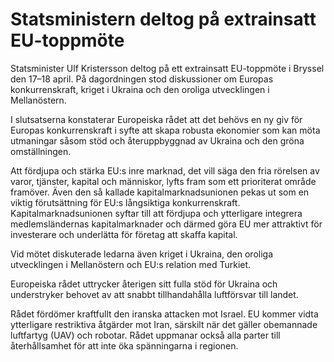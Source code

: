 # Statsministern deltog på extrainsatt EU-toppmöte

Statsminister Ulf Kristersson deltog på ett extrainsatt EU\-toppmöte i Bryssel den 17–18 april. På dagordningen stod diskussioner om Europas konkurrenskraft, kriget i Ukraina och den oroliga utvecklingen i Mellanöstern.


I slutsatserna konstaterar Europeiska rådet att det behövs en ny giv för Europas konkurrenskraft i syfte att skapa robusta ekonomier som kan möta utmaningar såsom stöd och återuppbyggnad av Ukraina och den gröna omställningen.

Att fördjupa och stärka EU:s inre marknad, det vill säga den fria rörelsen av varor, tjänster, kapital och människor, lyfts fram som ett prioriterat område framöver. Även den så kallade kapitalmarknadsunionen pekas ut som en viktig förutsättning för EU:s långsiktiga konkurrenskraft. Kapitalmarknadsunionen syftar till att fördjupa och ytterligare integrera medlemsländernas kapitalmarknader och därmed göra EU mer attraktivt för investerare och underlätta för företag att skaffa kapital.

Vid mötet diskuterade ledarna även kriget i Ukraina, den oroliga utvecklingen i Mellanöstern och EU:s relation med Turkiet.

Europeiska rådet uttrycker återigen sitt fulla stöd för Ukraina och understryker behovet av att snabbt tillhandahålla luftförsvar till landet.

Rådet fördömer kraftfullt den iranska attacken mot Israel. EU kommer vidta ytterligare restriktiva åtgärder mot Iran, särskilt när det gäller obemannade luftfartyg (UAV) och robotar. Rådet uppmanar också alla parter till återhållsamhet för att inte öka spänningarna i regionen.
